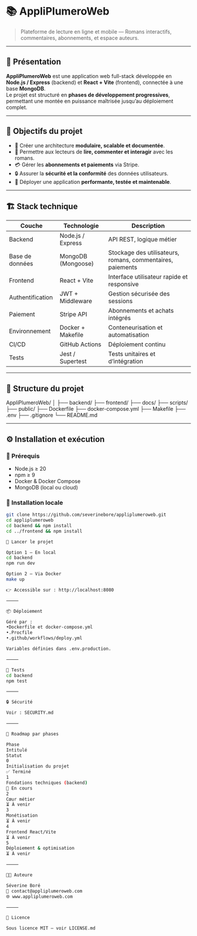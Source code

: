 # 📚 AppliPlumeroWeb

> Plateforme de lecture en ligne et mobile — Romans interactifs, commentaires, abonnements, et espace auteurs.

---

## 🚀 Présentation

**AppliPlumeroWeb** est une application web full-stack développée en **Node.js / Express** (backend) et **React + Vite** (frontend), connectée à une base **MongoDB**.  
Le projet est structuré en **phases de développement progressives**, permettant une montée en puissance maîtrisée jusqu’au déploiement complet.

---

## 🧭 Objectifs du projet

- 🧱 Créer une architecture **modulaire, scalable et documentée**.
- 💬 Permettre aux lecteurs de **lire, commenter et interagir** avec les romans.
- 💳 Gérer les **abonnements et paiements** via Stripe.
- 🔒 Assurer la **sécurité et la conformité** des données utilisateurs.
- 🚀 Déployer une application **performante, testée et maintenable**.

---

## 🏗️ Stack technique

| Couche           | Technologie        | Description                                                |
| ---------------- | ------------------ | ---------------------------------------------------------- |
| Backend          | Node.js / Express  | API REST, logique métier                                   |
| Base de données  | MongoDB (Mongoose) | Stockage des utilisateurs, romans, commentaires, paiements |
| Frontend         | React + Vite       | Interface utilisateur rapide et responsive                 |
| Authentification | JWT + Middleware   | Gestion sécurisée des sessions                             |
| Paiement         | Stripe API         | Abonnements et achats intégrés                             |
| Environnement    | Docker + Makefile  | Conteneurisation et automatisation                         |
| CI/CD            | GitHub Actions     | Déploiement continu                                        |
| Tests            | Jest / Supertest   | Tests unitaires et d’intégration                           |

---

## 🧩 Structure du projet

AppliPlumeroWeb/
│
├── backend/
├── frontend/
├── docs/
├── scripts/
├── public/
├── Dockerfile
├── docker-compose.yml
├── Makefile
├── .env
├── .gitignore
└── README.md

---

## ⚙️ Installation et exécution

### 🧾 Prérequis

- Node.js ≥ 20
- npm ≥ 9
- Docker & Docker Compose
- MongoDB (local ou cloud)

### 🔧 Installation locale

```bash
git clone https://github.com/severinebore/appliplumeroweb.git
cd appliplumeroweb
cd backend && npm install
cd ../frontend && npm install

🚀 Lancer le projet

Option 1 — En local
cd backend
npm run dev

Option 2 — Via Docker
make up

👉 Accessible sur : http://localhost:8080

⸻

📦 Déploiement

Géré par :
•Dockerfile et docker-compose.yml
•.Procfile
•.github/workflows/deploy.yml

Variables définies dans .env.production.

⸻

🧪 Tests
cd backend
npm test

⸻

🔒 Sécurité

Voir : SECURITY.md￼

⸻

🧭 Roadmap par phases

Phase
Intitulé
Statut
0
Initialisation du projet
✅ Terminé
1
Fondations techniques (backend)
🔄 En cours
2
Cœur métier
⏳ À venir
3
Monétisation
⏳ À venir
4
Frontend React/Vite
⏳ À venir
5
Déploiement & optimisation
⏳ À venir

⸻

👩‍💻 Auteure

Séverine Boré
📧 contact@appliplumeroweb.com
🌐 www.appliplumeroweb.com￼

⸻

📜 Licence

Sous licence MIT — voir LICENSE.md￼
```
